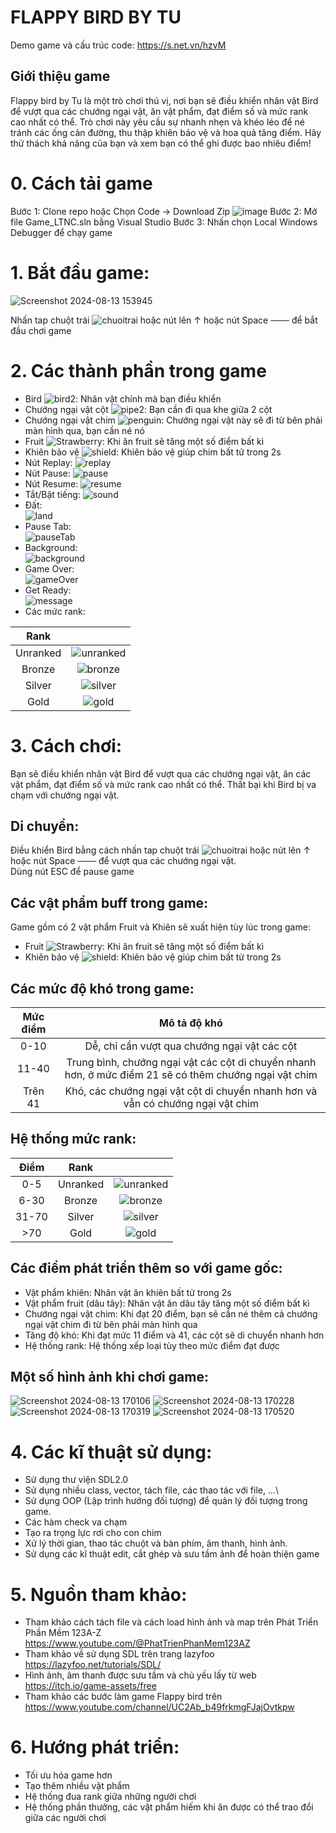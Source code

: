 
# FLAPPY BIRD BY TU
Demo game và cấu trúc code: https://s.net.vn/hzvM
## Giới thiệu game
Flappy bird by Tu là một trò chơi thú vị, nơi bạn sẽ điều khiển nhân vật Bird để vượt qua các chướng ngại vật, ăn vật phẩm, đạt điểm số và mức rank cao nhất có thể. Trò chơi này yêu cầu sự nhanh nhẹn và khéo léo để né tránh các ống cản đường, thu thập khiên bảo vệ và hoa quả tăng điểm. Hãy thử thách khả năng của bạn và xem bạn có thể ghi được bao nhiêu điểm!

# 0. Cách tải game
Bước 1: Clone repo hoặc Chọn Code -> Download Zip
![image](https://github.com/user-attachments/assets/03b24570-3239-4874-8a8c-b93cc6a1fbce)
Bước 2: Mở file Game_LTNC.sln bằng Visual Studio
Bước 3: Nhấn chọn Local Windows Debugger để chạy game

# 1. Bắt đầu game:
![Screenshot 2024-08-13 153945](https://github.com/user-attachments/assets/f337329d-78a2-43ac-bbc3-23d46d641f12)

Nhấn tap chuột trái ![chuoitrai](https://github.com/user-attachments/assets/78c289d5-a7a1-4fc5-82e3-f8dc792010e9) hoặc nút lên ↑ hoặc nút Space ─── để bắt đầu chơi game
# 2. Các thành phần trong game
* Bird ![bird2](https://github.com/user-attachments/assets/31fb1bcf-925c-49b0-9f06-de06c507a5c3): Nhân vật chính mà bạn điều khiển  
* Chướng ngại vật cột ![pipe2](https://github.com/user-attachments/assets/179941dc-42b1-4d96-a15e-2ecae4a15cad): Bạn cần đi qua khe giữa 2 cột  
* Chướng ngại vật chim ![penguin](https://github.com/user-attachments/assets/4207a32d-2b3c-4959-bb6c-d0e4123add62): Chướng ngại vật này sẽ đi từ bên phải màn hình qua, bạn cần né nó  
* Fruit ![Strawberry](https://github.com/user-attachments/assets/61c793a0-7e7d-49c1-8b12-d2eb2e1dc0c0): Khi ăn fruit sẽ tăng một số điểm bất kì  
* Khiên bảo vệ ![shield](https://github.com/user-attachments/assets/4e60dc2d-37dd-4fb1-b576-b892c8da3992): Khiên bảo vệ giúp chim bất tử trong 2s  
* Nút Replay: ![replay](https://github.com/user-attachments/assets/3d2e511d-e5fe-4f57-b577-3757dbd63c23)  
* Nút Pause: ![pause](https://github.com/user-attachments/assets/3d2565bb-5d92-4fbf-9b90-a9abbe76d9d9)  
* Nút Resume: ![resume](https://github.com/user-attachments/assets/35dbb3ca-cc5a-4c50-b463-49f6b11f6484)  
* Tắt/Bật tiếng: ![sound](https://github.com/user-attachments/assets/9c7695ed-3a2f-4e09-8f1c-61ad5850becd)  
* Đất:  
![land](https://github.com/user-attachments/assets/9b4d9eb3-066f-4c46-b507-c5271a097726)
* Pause Tab:  
![pauseTab](https://github.com/user-attachments/assets/55068d52-d691-4dae-b769-4328a136aea4)
* Background:  
![background](https://github.com/user-attachments/assets/dfe18e31-2b94-426e-a5d9-d9ddf82b7c58)
* Game Over:  
![gameOver](https://github.com/user-attachments/assets/f3ff8993-bf85-4ccc-8d02-4dd71573132a)
* Get Ready:  
![message](https://github.com/user-attachments/assets/fa6cf38a-e997-42cc-a418-6baa21b3fac5)
* Các mức rank:

|       Rank       |              |
| :------------:|:-------------:|
|    Unranked          |  ![unranked](https://github.com/user-attachments/assets/5e38b102-0a60-4c13-a55f-5166bd8f778c)|
|     Bronze         |        ![bronze](https://github.com/user-attachments/assets/08a55635-9a35-4b0e-b54f-95ef34947813)      |
|     Silver         |    ![silver](https://github.com/user-attachments/assets/671b94c6-638f-449c-b6bc-0364dcf0ca1c)|
|     Gold        |   ![gold](https://github.com/user-attachments/assets/6107d9b8-ac17-4dc8-af8b-2a865f0933ba)|

# 3. Cách chơi:
Bạn sẽ điều khiển nhân vật Bird để vượt qua các chướng ngại vật, ăn các vật phẩm, đạt điểm số và mức rank cao nhất có thể. Thất bại khi Bird bị va chạm với chướng ngại vật.
## Di chuyển:  
Điều khiển Bird bằng cách nhấn tap chuột trái ![chuoitrai](https://github.com/user-attachments/assets/78c289d5-a7a1-4fc5-82e3-f8dc792010e9) hoặc nút lên ↑ hoặc nút Space ─── để vượt qua các chướng ngại vật.  
Dùng nút ESC để pause game
## Các vật phẩm buff trong game:
Game gồm có 2 vật phẩm Fruit và Khiên sẽ xuất hiện tùy lúc trong game:
* Fruit ![Strawberry](https://github.com/user-attachments/assets/61c793a0-7e7d-49c1-8b12-d2eb2e1dc0c0): Khi ăn fruit sẽ tăng một số điểm bất kì
* Khiên bảo vệ ![shield](https://github.com/user-attachments/assets/4e60dc2d-37dd-4fb1-b576-b892c8da3992): Khiên bảo vệ giúp chim bất tử trong 2s
## Các mức độ khó trong game:
|       Mức điểm       |      Mô tả độ khó        |
| :------------:|:-------------:|
|    0-10         |  Dễ, chỉ cần vượt qua chướng ngại vật các cột|
|     11-40         |        Trung bình, chướng ngại vật các cột di chuyển nhanh hơn, ở mức điểm 21 sẽ có thêm chướng ngại vật chim    |
|     Trên 41         |    Khó, các chướng ngại vật cột di chuyển nhanh hơn và vẫn có chướng ngại vật chim|
## Hệ thống mức rank:
|Điểm |       Rank       |              |
|:------------:| :------------:|:-------------:|
|0-5|    Unranked          |  ![unranked](https://github.com/user-attachments/assets/5e38b102-0a60-4c13-a55f-5166bd8f778c)|
|6-30|     Bronze         |        ![bronze](https://github.com/user-attachments/assets/08a55635-9a35-4b0e-b54f-95ef34947813)      |
|31-70|     Silver         |    ![silver](https://github.com/user-attachments/assets/671b94c6-638f-449c-b6bc-0364dcf0ca1c)|
|>70|     Gold        |   ![gold](https://github.com/user-attachments/assets/6107d9b8-ac17-4dc8-af8b-2a865f0933ba)|
## Các điểm phát triển thêm so với game gốc:
* Vật phẩm khiên: Nhân vật ăn khiên bất tử trong 2s
* Vật phẩm fruit (dâu tây): Nhân vật ăn dâu tây tăng một số điểm bất kì
* Chướng ngại vật chim: Khi đạt 20 điểm, bạn sẽ cần né thêm cả chướng ngại vật chim đi từ bên phải màn hình qua
* Tăng độ khó: Khi đạt mức 11 điểm và 41, các cột sẽ di chuyển nhanh hơn
* Hệ thống rank: Hệ thống xếp loại tùy theo mức điểm đạt được

## Một số hình ảnh khi chơi game:
![Screenshot 2024-08-13 170106](https://github.com/user-attachments/assets/50bb1653-2abd-49e0-bee7-172696d0aa3a)
![Screenshot 2024-08-13 170228](https://github.com/user-attachments/assets/321b6dd9-b2fb-4ed1-9364-acb9d4757b5c)
![Screenshot 2024-08-13 170319](https://github.com/user-attachments/assets/bdb493d4-2a2c-4496-8130-313863d6e7cd)
![Screenshot 2024-08-13 170520](https://github.com/user-attachments/assets/3b288c90-72c9-4187-ae0d-d5adcfbc909a)

# 4. Các kĩ thuật sử dụng:
* Sử dụng thư viện SDL2.0
* Sử dụng nhiều class, vector, tách file, các thao tác với file, ...\
* Sử dụng OOP (Lập trình hướng đối tượng) để quản lý đối tượng trong game.
* Các hàm check va chạm
* Tạo ra trọng lực rơi cho con chim
* Xử lý thời gian, thao tác chuột và bàn phím, âm thanh, hình ảnh.
* Sử dụng các kĩ thuật edit, cắt ghép và sưu tầm ảnh để hoàn thiện game

# 5. Nguồn tham khảo:
* Tham khảo cách tách file và cách load hình ảnh và map trên Phát Triển Phần Mềm 123A-Z https://www.youtube.com/@PhatTrienPhanMem123AZ
* Tham khảo về sử dụng SDL trên trang lazyfoo https://lazyfoo.net/tutorials/SDL/
* Hình ảnh, âm thanh được sưu tầm và chủ yếu lấy từ web https://itch.io/game-assets/free
* Tham khảo các bước làm game Flappy bird trên https://www.youtube.com/channel/UC2Ab_b49frkmgFJajOvtkpw
# 6. Hướng phát triển:
* Tối ưu hóa game hơn
* Tạo thêm nhiều vật phẩm
* Hệ thống đua rank giữa những người chơi
* Hệ thống phần thưởng, các vật phẩm hiếm khi ăn được có thể trao đổi giữa các người chơi
















